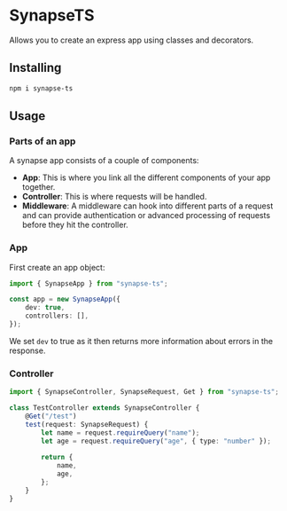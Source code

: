 # SynapseTS

Allows you to create an express app using classes and decorators.

## Installing

```bash
npm i synapse-ts
```

## Usage

### Parts of an app

A synapse app consists of a couple of components:

* **App**: This is where you link all the different components of your app together.
* **Controller**: This is where requests will be handled.
* **Middleware**: A middleware can hook into different parts of a request and can provide authentication or advanced processing of requests before they hit the controller.

### App

First create an app object:

```ts
import { SynapseApp } from "synapse-ts";

const app = new SynapseApp({
    dev: true,
    controllers: [],
});
```

We set `dev` to true as it then returns more information about errors in the response.

### Controller

```ts
import { SynapseController, SynapseRequest, Get } from "synapse-ts";

class TestController extends SynapseController {
    @Get("/test")
    test(request: SynapseRequest) {
        let name = request.requireQuery("name");
        let age = request.requireQuery("age", { type: "number" });
        
        return {
            name,
            age,
        };
    }
}
```
